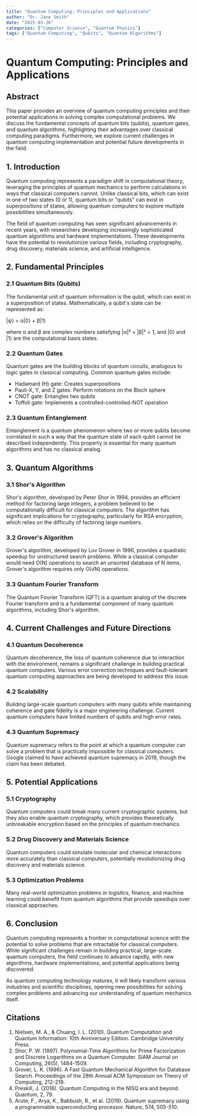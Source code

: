 ```yaml
---
title: "Quantum Computing: Principles and Applications"
author: "Dr. Jane Smith"
date: "2025-03-26"
categories: ["Computer Science", "Quantum Physics"]
tags: ["Quantum Computing", "Qubits", "Quantum Algorithms"]
---
```


# Quantum Computing: Principles and Applications

## Abstract

This paper provides an overview of quantum computing principles and their potential applications in solving complex computational problems. We discuss the fundamental concepts of quantum bits (qubits), quantum gates, and quantum algorithms, highlighting their advantages over classical computing paradigms. Furthermore, we explore current challenges in quantum computing implementation and potential future developments in the field.

## 1. Introduction

Quantum computing represents a paradigm shift in computational theory, leveraging the principles of quantum mechanics to perform calculations in ways that classical computers cannot. Unlike classical bits, which can exist in one of two states (0 or 1), quantum bits or "qubits" can exist in superpositions of states, allowing quantum computers to explore multiple possibilities simultaneously.

The field of quantum computing has seen significant advancements in recent years, with researchers developing increasingly sophisticated quantum algorithms and hardware implementations. These developments have the potential to revolutionize various fields, including cryptography, drug discovery, materials science, and artificial intelligence.

## 2. Fundamental Principles

### 2.1 Quantum Bits (Qubits)

The fundamental unit of quantum information is the qubit, which can exist in a superposition of states. Mathematically, a qubit's state can be represented as:

|ψ⟩ = α|0⟩ + β|1⟩

where α and β are complex numbers satisfying |α|² + |β|² = 1, and |0⟩ and |1⟩ are the computational basis states.

### 2.2 Quantum Gates

Quantum gates are the building blocks of quantum circuits, analogous to logic gates in classical computing. Common quantum gates include:

- Hadamard (H) gate: Creates superpositions
- Pauli-X, Y, and Z gates: Perform rotations on the Bloch sphere
- CNOT gate: Entangles two qubits
- Toffoli gate: Implements a controlled-controlled-NOT operation

### 2.3 Quantum Entanglement

Entanglement is a quantum phenomenon where two or more qubits become correlated in such a way that the quantum state of each qubit cannot be described independently. This property is essential for many quantum algorithms and has no classical analog.

## 3. Quantum Algorithms

### 3.1 Shor's Algorithm

Shor's algorithm, developed by Peter Shor in 1994, provides an efficient method for factoring large integers, a problem believed to be computationally difficult for classical computers. The algorithm has significant implications for cryptography, particularly for RSA encryption, which relies on the difficulty of factoring large numbers.

### 3.2 Grover's Algorithm

Grover's algorithm, developed by Lov Grover in 1996, provides a quadratic speedup for unstructured search problems. While a classical computer would need O(N) operations to search an unsorted database of N items, Grover's algorithm requires only O(√N) operations.

### 3.3 Quantum Fourier Transform

The Quantum Fourier Transform (QFT) is a quantum analog of the discrete Fourier transform and is a fundamental component of many quantum algorithms, including Shor's algorithm.

## 4. Current Challenges and Future Directions

### 4.1 Quantum Decoherence

Quantum decoherence, the loss of quantum coherence due to interaction with the environment, remains a significant challenge in building practical quantum computers. Various error correction techniques and fault-tolerant quantum computing approaches are being developed to address this issue.

### 4.2 Scalability

Building large-scale quantum computers with many qubits while maintaining coherence and gate fidelity is a major engineering challenge. Current quantum computers have limited numbers of qubits and high error rates.

### 4.3 Quantum Supremacy

Quantum supremacy refers to the point at which a quantum computer can solve a problem that is practically impossible for classical computers. Google claimed to have achieved quantum supremacy in 2019, though the claim has been debated.

## 5. Potential Applications

### 5.1 Cryptography

Quantum computers could break many current cryptographic systems, but they also enable quantum cryptography, which provides theoretically unbreakable encryption based on the principles of quantum mechanics.

### 5.2 Drug Discovery and Materials Science

Quantum computers could simulate molecular and chemical interactions more accurately than classical computers, potentially revolutionizing drug discovery and materials science.

### 5.3 Optimization Problems

Many real-world optimization problems in logistics, finance, and machine learning could benefit from quantum algorithms that provide speedups over classical approaches.

## 6. Conclusion

Quantum computing represents a frontier in computational science with the potential to solve problems that are intractable for classical computers. While significant challenges remain in building practical, large-scale quantum computers, the field continues to advance rapidly, with new algorithms, hardware implementations, and potential applications being discovered.

As quantum computing technology matures, it will likely transform various industries and scientific disciplines, opening new possibilities for solving complex problems and advancing our understanding of quantum mechanics itself.

## Citations

1. Nielsen, M. A., & Chuang, I. L. (2010). Quantum Computation and Quantum Information: 10th Anniversary Edition. Cambridge University Press.
2. Shor, P. W. (1997). Polynomial-Time Algorithms for Prime Factorization and Discrete Logarithms on a Quantum Computer. SIAM Journal on Computing, 26(5), 1484-1509.
3. Grover, L. K. (1996). A Fast Quantum Mechanical Algorithm for Database Search. Proceedings of the 28th Annual ACM Symposium on Theory of Computing, 212-219.
4. Preskill, J. (2018). Quantum Computing in the NISQ era and beyond. Quantum, 2, 79.
5. Arute, F., Arya, K., Babbush, R., et al. (2019). Quantum supremacy using a programmable superconducting processor. Nature, 574, 505-510.
